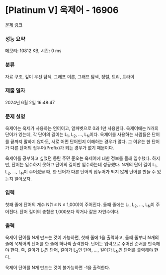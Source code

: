 # [Platinum V] 욱제어 - 16906 

[문제 링크](https://www.acmicpc.net/problem/16906) 

### 성능 요약

메모리: 10812 KB, 시간: 0 ms

### 분류

자료 구조, 깊이 우선 탐색, 그래프 이론, 그래프 탐색, 정렬, 트리, 트라이

### 제출 일자

2024년 6월 2일 16:48:47

### 문제 설명

<p>욱제어는 욱제가 사용하는 언어이고, 알파벳으로 0과 1만 사용한다. 욱제어에는 N개의 단어가 있는데, 각 단어의 길이는 L<sub>1</sub>, L<sub>2</sub>, ..., L<sub>N</sub>이다. 욱제어를 사용하는 사람들은 단어를 끝까지 말하지 않아도, 서로 어떤 단어인지 이해하는 경우가 많다. 그 이유는 한 단어가 다른 단어의 접두어(Prefix)가 되는 경우가 없기 때문이다.</p>

<p>욱제어를 공부하고 싶었던 동탄 주민 준오는 욱제어에 대한 정보를 몰래 입수했다. 하지만, 단어는 입수하지 못하고 단어의 길이만 입수하는데 성공했다. N개의 단어 길이 L<sub>1</sub>, L<sub>2</sub>, ..., L<sub>N</sub>이 주어졌을 때, 한 단어가 다른 단어의 접두어가 되지 않게 단어를 만들 수 있는지 알아보자.</p>

### 입력 

 <p>첫째 줄에 단어의 개수 N(1 ≤ N ≤ 1,000)이 주어진다. 둘째 줄에는 L<sub>1</sub>, L<sub>2</sub>, ..., L<sub>N</sub>이 주어진다. 단어 길이의 총합은 1,000보다 작거나 같은 자연수이다.</p>

### 출력 

 <p>욱제어 단어를 N개 만드는 것이 가능하면, 첫째 줄에 1을 출력하고, 둘째 줄부터 N개의 줄에 욱제어의 단어를 한 줄에 하나씩 출력한다. 단어는 입력으로 주어진 순서를 만족해야 한다. 즉, 길이가 L<sub>1</sub>인 단어, 길이가 L<sub>2</sub>인 단어, ..., 길이가 L<sub>N</sub>인 단어를 출력해야 한다.</p>

<p>욱제어 단어를 N개 만드는 것이 불가능하면 -1을 출력한다.</p>

